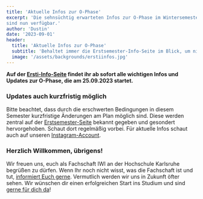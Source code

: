 ```yaml
---
title: 'Aktuelle Infos zur O-Phase'
excerpt: 'Die sehnsüchtig erwarteten Infos zur O-Phase im Wintersemester 2023/24
sind nun verfügbar.'
author: 'Dustin'
date: '2023-09-01'
header:
  title: 'Aktuelle Infos zur O-Phase'
  subtitle: 'Behaltet immer die Erstsemester-Info-Seite im Blick, um nichts zu verpassen'
  image: '/assets/backgrounds/erstiinfos.jpg'
---
```

**Auf der [Ersti-Info-Seite](/erstiinfos/) findet ihr ab sofort alle wichtigen
Infos und Updates zur O-Phase, die am 25.09.2023 startet.**

### Updates auch kurzfristig möglich

Bitte beachtet, dass durch die erschwerten Bedingungen in diesem Semester
kurzfristige Änderungen am Plan möglich sind. Diese werden zentral auf der
[Erstsemester-Seite](/erstiinfos/) bekannt gegeben und gesondert hervorgehoben.
Schaut dort regelmäßig vorbei. Für aktuelle Infos schaut auch auf unseren
[Instagram-Account](https://www.instagram.com/iwi_fachschaft/).

### Herzlich Willkommen, übrigens!

Wir freuen uns, euch als Fachschaft IWI an der Hochschule Karlsruhe begrüßen zu
dürfen. Wenn Ihr noch nicht wisst, was die Fachschaft ist und tut,
[informiert Euch gerne](/werwirsind/). Vermutlich werden wir uns in Zukunft öfter
sehen. Wir wünschen dir einen erfolgreichen Start ins Studium und sind
[gerne für dich da](/kontakt/)!
